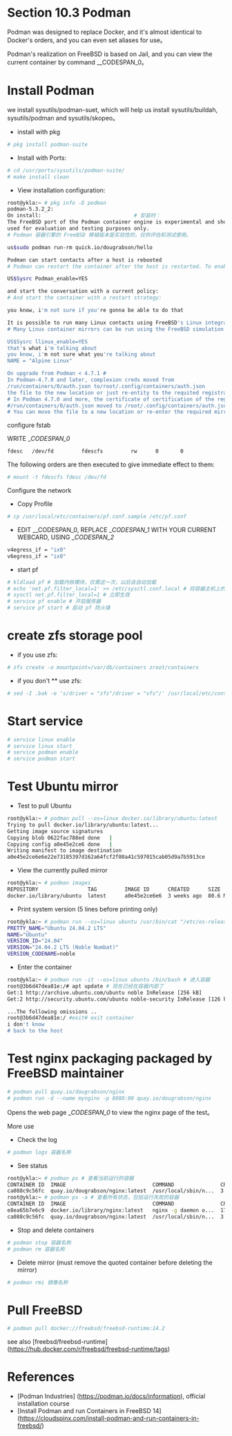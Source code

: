 # Section 10.3 Podman

Podman was designed to replace Docker, and it's almost identical to Docker's orders, and you can even set aliases for use。

Podman's realization on FreeBSD is based on Jail, and you can view the current container by command __CODESPAN_0。

# Install Podman

we install sysutils/podman-suet, which will help us install sysutils/buildah, sysutils/podman and sysutils/skopeo。

- install with pkg

```sh
# pkg install podman-suite
```

- Install with Ports:

```sh
# cd /usr/ports/sysutils/podman-suite/ 
# make install clean
```

- View installation configuration:


```sh
root@ykla:~ # pkg info -D podman
podman-5.3.2_2:
On install:                              # 安装时：
The FreeBSD port of the Podman container engine is experimental and should be
used for evaluation and testing purposes only.
# Podman 容器引擎的 FreeBSD 移植版本是实验性的，仅供评估和测试使用。

us$sudo podman run-rm quick.io/dougrabson/hello

Podman can start contacts after a host is rebooted
# Podman can restart the container after the host is restarted. To enable this function, please execute:

US$Sysrc Podman_enable=YES

and start the conversation with a current policy:
# And start the container with a restart strategy:

you know, i'm not sure if you're gonna be able to do that

It is possible to run many Linux contacts using FreeBSD's Linux integration:
# Many Linux container mirrors can be run using the FreeBSD simulation:

US$Sysrc llinux_enable=YES
that's what i'm talking about
you know, i'm not sure what you're talking about
NAME = "Alpine Linux"

On upgrade from Podman < 4.7.1 #
In Podman-4.7.0 and later, complexion creds moved from
/run/containers/0/auth.json to/root/.config/containers/auth.json
the file to the new location or just re-entity to the requited registrations.
# In Podman 4.7.0 and more, the certificate of certification of the registration form has been located from
#/run/containers/0/auth.json moved to /root/.config/containers/auth.json。
# You can move the file to a new location or re-enter the required mirror registration form。
````


configure fstab

WRITE __CODESPAN_0_

```sh
fdesc   /dev/fd         fdescfs         rw      0       0
```

The following orders are then executed to give immediate effect to them:

```sh
# mount -t fdescfs fdesc /dev/fd
```

Configure the network

- Copy Profile

```sh
# cp /usr/local/etc/containers/pf.conf.sample /etc/pf.conf
```

- EDIT __CODESPAN_0, REPLACE __CODESPAN_1_ WITH YOUR CURRENT WEBCARD, USING __CODESPAN_2_

```sh
v4egress_if = "ix0"
v6egress_if = "ix0"
```

- start pf

```sh
# kldload pf # 加载内核模块，仅需这一次，以后会自动加载
# echo 'net.pf.filter_local=1' >> /etc/sysctl.conf.local # 将容器主机上的连接重定向到容器内部运行
# sysctl net.pf.filter_local=1 # 立即生效
# service pf enable # 开启服务器
# service pf start # 启动 pf 防火墙
```

# create zfs storage pool

- if you use zfs:

```sh
# zfs create -o mountpoint=/var/db/containers zroot/containers
```

- if you don't ** use zfs:

```sh
# sed -I .bak -e 's/driver = "zfs"/driver = "vfs"/' /usr/local/etc/containers/storage.conf
```


# Start service

```sh
# service linux enable
# service linux start
# service podman enable
# service podman start
```


# Test Ubuntu mirror

- Test to pull Ubuntu

```sh
root@ykla:~ # podman pull --os=linux docker.io/library/ubuntu:latest
Trying to pull docker.io/library/ubuntu:latest...
Getting image source signatures
Copying blob 0622fac788ed done   |
Copying config a0e45e2ce6 done   |
Writing manifest to image destination
a0e45e2ce6e6e22e73185397d162a64fcf2f80a41c597015cab05d9a7b5913ce
```

- View the currently pulled mirror

```sh
root@ykla:~ # podman images
REPOSITORY                TAG         IMAGE ID      CREATED      SIZE
docker.io/library/ubuntu  latest      a0e45e2ce6e6  3 weeks ago  80.6 MB
```

- Print system version (5 lines before printing only)

```sh
root@ykla:~ # podman run --os=linux ubuntu /usr/bin/cat "/etc/os-release" | head -5
PRETTY_NAME="Ubuntu 24.04.2 LTS"
NAME="Ubuntu"
VERSION_ID="24.04"
VERSION="24.04.2 LTS (Noble Numbat)"
VERSION_CODENAME=noble
```

- Enter the container

```sh
root@ykla:~ # podman run -it --os=linux ubuntu /bin/bash # 进入容器
root@3b6d47dea81e:/# apt update # 现在已经在容器内部了
Get:1 http://archive.ubuntu.com/ubuntu noble InRelease [256 kB]
Get:2 http://security.ubuntu.com/ubuntu noble-security InRelease [126 kB]

...The following omissions ..
root@3b6d47dea81e:/ #exit# exit container
i don't know
# back to the host
````

# Test nginx packaging packaged by FreeBSD maintainer


```sh
# podman pull quay.io/dougrabson/nginx
# podman run -d --name mynginx -p 8080:80 quay.io/dougrabson/nginx
```

Opens the web page __CODESPAN_0_ to view the nginx page of the test。

More use

- Check the log

```sh
# podman logs 容器名称
```

- See status

```sh
root@ykla:~ # podman ps # 查看当前运行的容器
CONTAINER ID  IMAGE                            COMMAND               CREATEDSTATUS        PORTS                 NAMES
ca088c9c56fc  quay.io/dougrabson/nginx:latest  /usr/local/sbin/n...  3 minutes agoUp 3 minutes  0.0.0.0:8080->80/tcp  mynginx
root@ykla:~ # podman ps -a # 查看所有状态，包括运行失败的容器
CONTAINER ID  IMAGE                            COMMAND               CREATED STATUS                     PORTS                              NAMES
e8ea65b7e6c9  docker.io/library/nginx:latest   nginx -g daemon o...  17 minutes ago Exited (0) 292 years ago   0.0.0.0:8080->80/tcp               nginx-test
ca088c9c56fc  quay.io/dougrabson/nginx:latest  /usr/local/sbin/n...  3 minutes ago Up 3 minutes               0.0.0.0:8080->80/tcp               mynginx
```

- Stop and delete containers

```sh
# podman stop 容器名称
# podman rm 容器名称
```

- Delete mirror (must remove the quoted container before deleting the mirror)

```sh
# podman rmi 镜像名称
```

# Pull FreeBSD

```sh
# podman pull docker://freebsd/freebsd-runtime:14.2
```

see also [freebsd/freebsd-runtime] (https://hub.docker.com/r/freebsd/freebsd-runtime/tags)

# References

- [Podman Industries] (https://podman.io/docs/information), official installation course
- [Install Podman and run Containers in FreeBSD 14] (https://cloudspinx.com/install-podman-and-run-containers-in-freebsd/)
